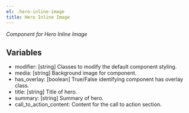 ```yaml
---
el: .hero-inline-image
title: Hero Inline Image
---
```

_Component for Hero Inline Image_

## Variables
* modifier: [string] Classes to modify the default component styling.
* media: [string] Background image for component.
* has_overlay: [boolean] True/False identifying component has overlay class.
* title: [string] Title of hero.
* summary: [string] Summary of hero.
* call_to_action_content: Content for the call to action section.
